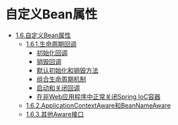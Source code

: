 # 自定义Bean属性

- [1.6.自定义Bean属性]()
     - [1.6.1.生命周期回调]()
         - [初始化回调]()
         - [销毁回调]()
         - [默认初始化和销毁方法]()
         - [组合生命周期机制]()
         - [启动和关闭回调]()
         - [在非Web应用程序中正常关闭Spring IoC容器]()
     - [1.6.2.ApplicationContextAware和BeanNameAware]()
     - [1.6.3.其他Aware接口]()